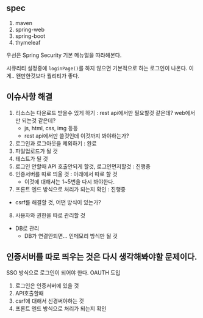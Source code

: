 ## spec
1. maven
2. spring-web
3. spring-boot
4. thymeleaf

우선은 Spring Security 기본 메뉴얼을 따라해본다.

시큐리티 설정중에 `loginPage()`를 하지 않으면 기본적으로 하는 로그인이 나온다. 
이게.. 왠만한것보다 퀄리티가 좋다. 

## 이슈사항 해결
1. 리소스는 다운로드 받을수 있게 하기 : rest api에서만 필요할것 같은데? web에서만 되는것 같은데?
    - js, html, css, img 등등
    - rest api에서만 쓸것인데 이것까지 봐야하는가?
2. 로그인과 로그아웃을 제외하기 : 완료
3. 파일업로드가 될 것
4. 테스트가 될 것
5. 로그인 안할때 API 호출안되게 할것, 로그인먼저할것 : 진행중
6. 인증서버를 따로 띄울 것 : 아래에서 따로 할 것
    - 이것에 대해서는 1~5번을 다시 봐야한다.
7. 프론트 엔드 방식으로 처리가 되는지 확인 : 진행중
  - csrf를 해결할 것, 어떤 방식이 있는가?
8. 사용자와 권한을 따로 관리할 것
  - DB로 관리
    - DB가 연결안되면... 인메모리 방식만 될 것   
    
## 인증서버를 따로 띄우는 것은 다시 생각해봐야할 문제이다.
SSO 방식으로 로그인이 되어야 한다. OAUTH 도입
1. 로그인은 인증서버에 있을 것 
2. API호출할때
3. csrf에 대해서 신경써야하는 것
4. 프론트 엔드 방식으로 처리가 되는지 확인

